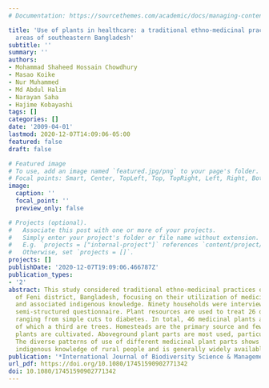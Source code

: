 ```yaml
---
# Documentation: https://sourcethemes.com/academic/docs/managing-content/

title: 'Use of plants in healthcare: a traditional ethno-medicinal practice in rural
  areas of southeastern Bangladesh'
subtitle: ''
summary: ''
authors:
- Mohammad Shaheed Hossain Chowdhury
- Masao Koike
- Nur Muhammed
- Md Abdul Halim
- Narayan Saha
- Hajime Kobayashi
tags: []
categories: []
date: '2009-04-01'
lastmod: 2020-12-07T14:09:06-05:00
featured: false
draft: false

# Featured image
# To use, add an image named `featured.jpg/png` to your page's folder.
# Focal points: Smart, Center, TopLeft, Top, TopRight, Left, Right, BottomLeft, Bottom, BottomRight.
image:
  caption: ''
  focal_point: ''
  preview_only: false

# Projects (optional).
#   Associate this post with one or more of your projects.
#   Simply enter your project's folder or file name without extension.
#   E.g. `projects = ["internal-project"]` references `content/project/deep-learning/index.md`.
#   Otherwise, set `projects = []`.
projects: []
publishDate: '2020-12-07T19:09:06.466787Z'
publication_types:
- '2'
abstract: This study considered traditional ethno-medicinal practices of rural people
  of Feni district, Bangladesh, focusing on their utilization of medicinal plants
  and associated indigenous knowledge. Ninety households were interviewed using a
  semi-structured questionnaire. Plant resources are used to treat 26 different ailments
  ranging from simple cuts to diabetes. In total, 46 medicinal plants are as used,
  of which a third are trees. Homesteads are the primary source and few medicinal
  plants are cultivated. Aboveground plant parts are most used, particularly leaves.
  The diverse patterns of use of different medicinal plant parts shows the considerable
  indigenous knowledge of rural people and is generally widely available.
publication: '*International Journal of Biodiversity Science & Management*'
url_pdf: https://doi.org/10.1080/17451590902771342
doi: 10.1080/17451590902771342
---
```

